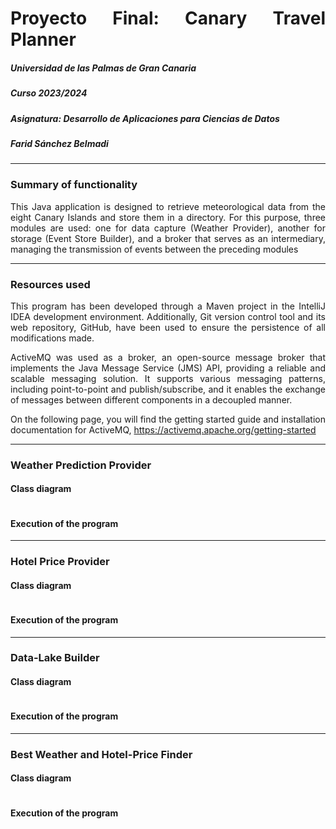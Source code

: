 <div style="text-align: justify">

# Proyecto Final: Canary Travel Planner
##### Universidad de las Palmas de Gran Canaria
##### Curso 2023/2024
##### Asignatura: Desarrollo de Aplicaciones para Ciencias de Datos
##### Farid Sánchez Belmadi

***

### Summary of functionality

This Java application is designed to retrieve meteorological data from the eight Canary Islands and store them in a directory.
For this purpose, three modules are used: one for data capture (Weather Provider), another for storage (Event Store Builder), and a broker
that serves as an intermediary, managing the transmission of events between the preceding modules

****

### Resources used

This program has been developed through a Maven project in the IntelliJ IDEA development environment. Additionally, Git version
control tool and its web repository, GitHub, have been used to ensure the persistence of all modifications made.

ActiveMQ was used as a broker, an open-source message broker that implements the Java Message Service (JMS) API, providing a
reliable and scalable messaging solution. It supports various messaging patterns, including point-to-point and publish/subscribe,
and it enables the exchange of messages between different components in a decoupled manner.

On the following page, you will find the getting started guide and installation documentation for ActiveMQ, https://activemq.apache.org/getting-started

****

### Weather Prediction Provider
#### Class diagram
![]()
#### Execution of the program

****

### Hotel Price Provider
#### Class diagram
![]()
#### Execution of the program


****

### Data-Lake Builder
#### Class diagram
![]()
#### Execution of the program


****

### Best Weather and Hotel-Price Finder
#### Class diagram
![]()
#### Execution of the program

</div>

